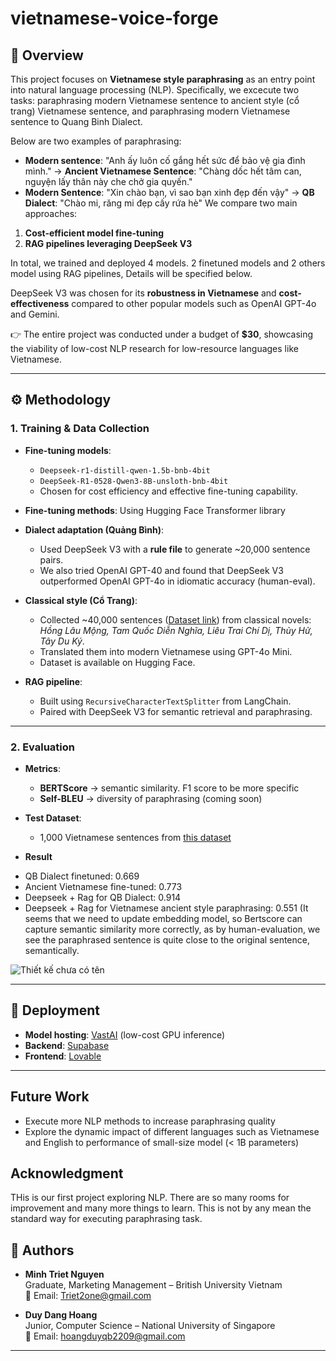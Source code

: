 # vietnamese-voice-forge
## 📖 Overview
This project focuses on **Vietnamese style paraphrasing** as an entry point into natural language processing (NLP). 
Specifically, we excecute two tasks: paraphrasing modern Vietnamese sentence to ancient style (cổ trang) Vietnamese sentence, and paraphrasing modern Vietnamese sentence to Quang Binh Dialect. 

Below are two examples of paraphrasing: 
- **Modern sentence**: "Anh ấy luôn cố gắng hết sức để bảo vệ gia đình mình." ->  **Ancient Vietnamese Sentence**: "Chàng dốc hết tâm can, nguyện lấy thân này che chở gia quyến."
- **Modern Sentence**: "Xin chào bạn, vì sao bạn xinh đẹp đến vậy" -> **QB Dialect**: "Chào mi, răng mi đẹp cấy rứa hè"
We compare two main approaches:

1. **Cost-efficient model fine-tuning**
2. **RAG pipelines leveraging DeepSeek V3**

In total, we trained and deployed 4 models. 2 finetuned models and 2 others model using RAG pipelines, Details will be specified below.

DeepSeek V3 was chosen for its **robustness in Vietnamese** and **cost-effectiveness** compared to other popular models such as OpenAI GPT-4o and Gemini.  

👉 The entire project was conducted under a budget of **$30**, showcasing the viability of low-cost NLP research for low-resource languages like Vietnamese.

--- 

## ⚙️ Methodology

### 1. Training & Data Collection
- **Fine-tuning models**:  
  - `Deepseek-r1-distill-qwen-1.5b-bnb-4bit`  
  - `DeepSeek-R1-0528-Qwen3-8B-unsloth-bnb-4bit`  
  - Chosen for cost efficiency and effective fine-tuning capability.

 - **Fine-tuning methods**: Using Hugging Face Transformer library 

- **Dialect adaptation (Quảng Bình)**:  
  - Used DeepSeek V3 with a **rule file** to generate ~20,000 sentence pairs.  
  - We also tried OpenAI GPT-40 and found that DeepSeek V3 outperformed OpenAI GPT-4o in idiomatic accuracy (human-eval).

- **Classical style (Cổ Trang)**:  
  - Collected ~40,000 sentences ([Dataset link](https://huggingface.co/datasets/triettheeducator/modern-to-ancient-vietnamese-paraphrased-dataset))
 from classical novels:  
    *Hồng Lâu Mộng, Tam Quốc Diễn Nghĩa, Liêu Trai Chí Dị, Thủy Hử, Tây Du Ký*.  
  - Translated them into modern Vietnamese using GPT-4o Mini.  
  - Dataset is available on Hugging Face.

- **RAG pipeline**:  
  - Built using `RecursiveCharacterTextSplitter` from LangChain.  
  - Paired with DeepSeek V3 for semantic retrieval and paraphrasing.

---

### 2. Evaluation
- **Metrics**:  
  - **BERTScore** → semantic similarity. F1 score to be more specific
  - **Self-BLEU** → diversity of paraphrasing (coming soon) 

- **Test Dataset**:  
  - 1,000 Vietnamese sentences from [this dataset](https://huggingface.co/datasets/DiligentPenguinn/vietnamese-paraphrase-pairs-dataset)

- **Result**
+ QB Dialect finetuned: 0.669
+ Ancient Vietnamese fine-tuned: 0.773
+ Deepseek + Rag for QB Dialect: 0.914
+ Deepseek + Rag for Vietnamese ancient style paraphrasing: 0.551 (It seems that we need to update embedding model, so Bertscore can capture semantic similarity more correctly, as by human-evaluation, we see the paraphrased sentence is quite close to the original sentence, semantically. 

![Thiết kế chưa có tên](https://github.com/user-attachments/assets/58a71f5b-856e-4950-8ec2-fc94b7413f1b)


---

## 🚀 Deployment
- **Model hosting**: [VastAI](https://vast.ai/) (low-cost GPU inference)  
- **Backend**: [Supabase](https://supabase.com/)  
- **Frontend**: [Lovable](https://lovable.dev/)  

---

## Future Work

- Execute more NLP methods to increase paraphrasing quality
- Explore the dynamic impact of different languages such as Vietnamese and English to performance of small-size model (< 1B parameters)

## Acknowledgment
THis is our first project exploring NLP. There are so many rooms for improvement and many more things to learn. This is not by any mean the standard way for executing paraphrasing task. 

## 👥 Authors

- **Minh Triet Nguyen**  
  Graduate, Marketing Management – British University Vietnam  
  📧 Email: [Triet2one@gmail.com](mailto:Triet2one@gmail.com)

- **Duy Dang Hoang**  
  Junior, Computer Science – National University of Singapore  
  📧 Email: [hoangduyqb2209@gmail.com](mailto:hoangduyqb2209@gmail.com)

---
